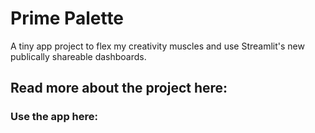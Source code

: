 # Prime Palette

A tiny app project to flex my creativity muscles and use Streamlit's new publically shareable dashboards. 

## Read more about the project here:
### Use the app here: 
